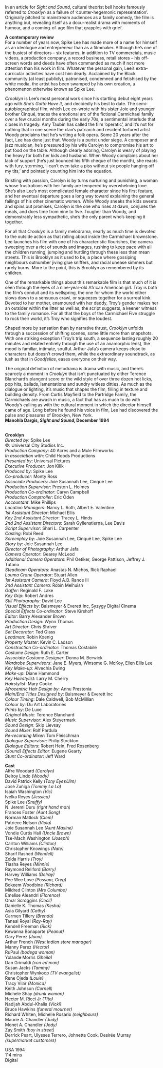 
In an article for _Sight and Sound_, cultural theorist bell hooks famously referred to _Crooklyn_ as a failure of ‘counter-hegemonic representation’. Originally pitched to mainstream audiences as a family comedy, the film is anything but, revealing itself as a docu-realist drama with moments of humour, and a coming-of-age film that grapples with grief.

**A contemporary review**  
For a number of years now, Spike Lee has made more of a name for himself as an ideologue and entrepreneur than as a filmmaker. Although he’s one of the busiest of directors – six features, in addition to TV commercials, music videos, a production company, a record business, retail stores – his off-screen words and deeds have often commanded as much if not more attention than his work in film. Whatever the personal gain, Lee’s extra-curricular activities have cost him dearly. Acclaimed by the Black community (at least publicly), patronised, condemned and fetishised by the white media, the artist has been swamped by his own creation, a phenomenon otherwise known as Spike Lee.

_Crooklyn_ is Lee’s most personal work since his startling debut eight years ago with _She’s Gotta Have It_, and decidedly his best to date. The semi-autobiographical film, which Lee co-wrote with his sister Joie and younger brother Cinqué, traces the emotional arc of the fictional Carmichael family over a few crucial months during the early 70s, a sentimental interlude that closes in tragedy. Amy Taubin has called the film ‘operatic’, and it’s not for nothing that in one scene the clan’s patriarch and resident tortured artist Woody proclaims that he’s writing a folk opera. Some 20 years after the fact, Lee has done just that. Woody is a purist under siege. A composer and jazz musician, he’s pressured by his wife Carolyn to compromise his art to put food on the table. Although clearly adoring, Carolyn is weary of playing the heavy for both her kids and husband. When Woody complains about her lack of support (he’s just bounced his fifth cheque of the month), she reacts with fury, storming, ‘I can’t even take a piss without six people hanging off my tits,’ and pointedly counting him into the equation.

Bristling with passion, Carolyn is by turns nurturing and punishing, a woman whose frustrations with her family are tempered by overwhelming love. She’s also Lee’s most complicated female character since his first feature, and her eventual departure goes a long way toward explaining the general failings of his other cinematic women. While Woody sneaks the kids sweets and spins out promises, Carolyn is the one who rises at dawn, conjures the meals, and does time from nine to five. Tougher than Woody, and demonstrably less sympathetic, she’s the only parent who’s keeping it together.

For all that _Crooklyn_ is a family melodrama, nearly as much time is devoted to the outside action as that rolling about inside the Carmichael brownstone. Lee launches his film with one of his characteristic flourishes, the camera sweeping over a riot of sounds and images, rushing to keep pace with all the children running, jumping and hurtling through these less than mean streets. This is Brooklyn as it used to be, a place where gossiping neighbours outnumber jiving glue sniffers, and racial unease simmers but rarely burns. More to the point, this is Brooklyn as remembered by its children.

One of the remarkable things about this remarkable film is that much of it is seen through the eyes of a nine-year-old African American girl. Troy is both the film’s conduit and its wellspring, the one for whom the world either slows down to a sensuous crawl, or squeezes together for a surreal kink. Devoted to her mother, enamoured with her daddy, Troy’s gender makes her an outsider within the litter as well as, the script suggests, a keener witness to the family romance. For all that the boys of the Carmichael Five struggle to rock their world, it’s Troy who signifies the loudest.

Shaped more by sensation than by narrative thrust, _Crooklyn_ unfolds through a succession of shifting scenes, some little more than snapshots. With one striking exception (Troy’s trip south, a sequence lasting roughly 20 minutes and related entirely through the use of an anamorphic lens), the mood is familiar, intimate, soulful. Arthur Jafa’s camera keeps close to characters but doesn’t crowd them, while the extraordinary soundtrack, as lush as that in _Goodfellas_, eases everyone on their way.

The original definition of melodrama is drama with music, and there’s scarcely a moment in _Crooklyn_ that isn’t punctuated by either Terence Blanchard’s plangent score or the wild style of over three dozen hot licks, pop hits, ballads, lamentations and sundry witless ditties. As much as the dialogue or lighting, it’s music that shapes the film, filling in texture and building density. From Curtis Mayfield to the Partridge Family, the Carmichaels are awash in music, a fact that has as much to do with Woody’s calling as with the cultural moment in which the director himself came of age. Long before he found his voice in film, Lee had discovered the pulse and pleasures of Brooklyn, New York.  
**Manohla Dargis, _Sight and Sound_, December 1994**
<br><br>

**Crooklyn**  
_Directed by_: Spike Lee  
©: Universal City Studios Inc.  
_Production Company_:  40 Acres and a Mule Filmworks  
_In association with_: Child Hoods Productions  
_Presented by_: Universal Pictures  
_Executive Producer_: Jon Kilik  
_Produced by_: Spike Lee  
_Co-producer_: Monty Ross  
_Associate Producers_: Joie Susannah Lee,  Cinqué Lee  
_Production Supervisor_: Preston L. Holmes  
_Production Co-ordinator_: Caryn Campbell  
_Production Comptroller_: Eric Oden  
_Accountant_: Mike Phillips  
_Location Managers_: Nancy L. Roth,  Albert E. Valentine  
_1st Assistant Director_: Michael Ellis  
_Key 2nd Assistant Director_: Tracey L. Hinds  
_2nd 2nd Assistant Directors_: Sarah Gyllenstierna, Lee Davis  
_Script Supervisor_: Shari L. Carpenter  
_Casting_: Robi Reed  
_Screenplay by_: Joie Susannah Lee,  Cinqué Lee, Spike Lee  
_Story by_: Joie Susannah Lee  
_Director of Photography_: Arthur Jafa  
_Camera Operator_: Gearey McLeod  
_Additional Camera Operators_: Phil Oetiker,  George Pattison, Jeffrey J. Tufano  
_Steadicam Operators_: Anastas N. Michos,  Rick Raphael  
_Louma Crane Operator_: Stuart Allen  
_1st Assistant Camera_: Floyd A.B. Rance III  
_2nd Assistant Camera_: Robin Melhuish  
_Gaffer_: Reginald F. Lake  
_Key Grip_: Robert Andres  
_Still Photography_: David Lee  
_Visual Effects by_: Balsmeyer & Everett Inc,  Syzygy Digital Cinema  
_Special Effects Co-ordinator_: Steve Kirshoff  
_Editor_: Barry Alexander Brown  
_Production Design_: Wynn Thomas  
_Art Director_: Chris Shriver  
_Set Decorator_: Ted Glass  
_Leadman_: Robin Koenig  
_Property Master_: Kevin C. Ladson  
_Construction Co-ordinator_: Thomas Costabile  
_Costume Design_: Ruth E. Carter  
_Associate Costume Designer_: Donna M. Berwick  
_Wardrobe Supervisors_: Jane E. Myers,  Winsome G. McKoy, Ellen Ellis Lee  
_Key Make-up_: Alvechia Ewing  
_Make-up_: Diane Hammond  
_Key Hairstylist_: Larry M. Cherry  
_Hairstylist_: Mary Cooke  
_Afrocentric Hair Design by_: Annu Prestonia  
_Main/End Titles Designed by_:  Balsmeyer & Everett Inc  
_Colour Timing_: Dale Caldwell, Bob McMillian  
_Colour by_: Du Art Laboratories  
_Prints by_: De Luxe  
_Original Music_: Terence Blanchard  
_Music Supervisor_: Alex Steyermark  
_Sound Design_: Skip Lievsay  
_Sound Mixer_: Rolf Pardula  
_Re-recording Mixer_: Tom Fleischman  
_Dialogue Supervisor_: Philip Stockton  
_Dialogue Editors_: Robert Hein, Fred Rosenberg  
_[Sound] Effects Editor_: Eugene Gearty  
_Stunt Co-ordinator_: Jeff Ward  

**Cast**  
Alfre Woodard _(Carolyn)_  
Delroy Lindo _(Woody)_  
David Patrick Kelly _(Tony Eyes/Jim)_  
José Zuñiga _(Tommy La La)_  
Isaiah Washington _(Vic)_  
Ivelka Reyes _(Jessica)_  
Spike Lee _(Snuffy)_  
N. Jeremi Duru _(right hand man)_  
Frances Foster _(Aunt Song)_  
Norman Matlock _(Clem)_  
Patriece Nelson _(Viola)_  
Joie Susannah Lee _(Aunt Maxine)_  
Vondie Curtis Hall _(Uncle Brown)_  
Tse-Mach Washington _(Joseph)_  
Carlton Williams _(Clinton)_  
Christopher Knowings _(Nate)_  
Sharif Rashed _(Wendell)_  
Zelda Harris _(Troy)_  
Tiasha Reyes _(Minnie)_  
Raymond Reliford _(Barry)_  
Harvey Williams _(Delray)_  
Pee Wee Love _(Possom, Greg)_  
Bokeem Woodbine _(Richard)_  
Mildred Clinton _(Mrs Columbo)_  
Emelise Aleandri _(Florence)_  
Omar Scroggins _(Cecil)_  
Danielle K. Thomas _(Kesha)_  
Asia Gilyard _(Cathy)_  
Carmen Tillery _(Brenda)_  
Taneal Royal _(Ray-Ray)_  
Kendell Freeman _(Rick)_  
Kewanna Bonaparte _(Peanut)_  
Gary Perez _(Juan)_  
Arthur French _(West Indian store manager)_  
Manny Perez _(Hector)_  
RuPaul _(bodega woman)_  
Yolande Morris _(Sheila)_  
Dan Grimaldi _(con ed man)_  
Susan Jacks _(Tammy)_  
Christopher Wynkoop _(TV evangelist)_  
Rene Ojeda _(Louie)_  
Tracy Vilar _(Monica)_  
Keith Johnson _(Cornell)_  
Michele Shay _(drunk woman)_  
Hector M. Ricci Jr _(Tito)_  
Nadijah Abdul-Khalia _(Vicki)_  
Bruce Hawkins _(funeral mourner)_  
Richard Whiten, Michelle Rosario _(neighbours)_  
Maurie A. Chandler _(Judy)_  
Monet A. Chandler _(Jody)_  
Zay Smith _(boy in street)_  
Derrick Peart, Ulysses Terrero, Johnette Cook, Desirée Murray _(supermarket customers)_

USA 1994  
114 mins  
Digital
<br><br>
<!--stackedit_data:
eyJoaXN0b3J5IjpbMTM2NTkzMjQyOF19
-->